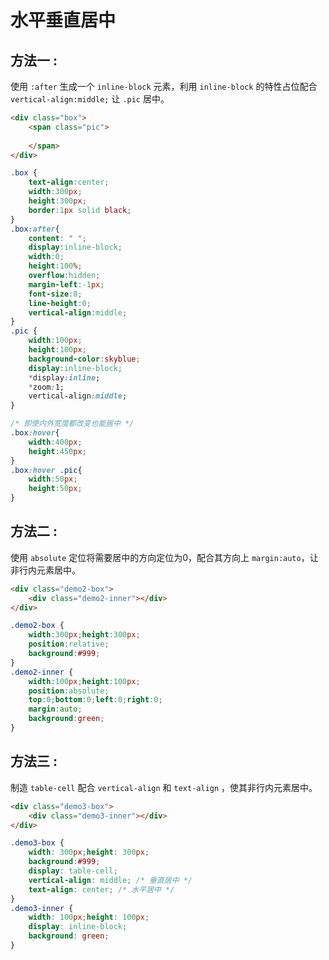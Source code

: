 # 水平垂直居中

## 方法一 : 
使用 `:after` 生成一个 `inline-block` 元素，利用 `inline-block` 的特性占位配合 `vertical-align:middle;` 让 `.pic` 居中。

````html
<div class="box">
    <span class="pic">
        
    </span>
</div>
````

````css
.box {
    text-align:center;
    width:300px;
    height:300px;
    border:1px solid black;
}
.box:after{
    content: " ";
    display:inline-block;
    width:0;
    height:100%;
    overflow:hidden;
    margin-left:-1px;
    font-size:0;
    line-height:0;
    vertical-align:middle;
}
.pic {
    width:100px;
    height:100px;
    background-color:skyblue;
    display:inline-block;
    *display:inline;
    *zoom:1;
    vertical-align:middle;
}

/* 即使内外宽度都改变也能居中 */
.box:hover{
    width:400px;
    height:450px;
}
.box:hover .pic{
    width:50px;
    height:50px;
}
````

## 方法二 : 
使用 `absolute` 定位将需要居中的方向定位为0，配合其方向上 `margin:auto`，让非行内元素居中。

````html
<div class="demo2-box">
    <div class="demo2-inner"></div>
</div>
````

````css
.demo2-box {
    width:300px;height:300px;
    position:relative;
    background:#999;
}
.demo2-inner {
    width:100px;height:100px;
    position:absolute;
    top:0;bottom:0;left:0;right:0;
    margin:auto;
    background:green;
}
````


## 方法三 : 
制造 `table-cell` 配合 `vertical-align` 和 `text-align` ，使其非行内元素居中。

````html
<div class="demo3-box">
    <div class="demo3-inner"></div>
</div>
````

````css
.demo3-box {
    width: 300px;height: 300px;
    background:#999;
    display: table-cell;
    vertical-align: middle; /* 垂直居中 */
    text-align: center; /* 水平居中 */
}
.demo3-inner {
    width: 100px;height: 100px;
    display: inline-block;
    background: green;
}
````
